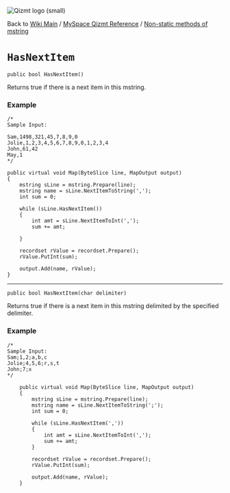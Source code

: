 <a href='Hidden comment: Image:'></a><img src='http://qizmt.googlecode.com/svn/wiki/images/Qizmt_logo_small.png' alt='Qizmt logo (small)' />

Back to <a href='Hidden comment: Link:'></a>[Wiki Main](Main.md) / [MySpace Qizmt Reference](MySpaceQizmtReference.md) / [Non-static methods of mstring](MySpaceQizmtReferenceMStringMethods.md)



# `HasNextItem` #
`public bool HasNextItem()`

Returns true if there is a next item in this mstring.

### Example ###
```
/*
Sample Input:

Sam,1498,321,45,7,8,9,0
Jolie,1,2,3,4,5,6,7,8,9,0,1,2,3,4
John,61,42
May,1
*/

public virtual void Map(ByteSlice line, MapOutput output)
{
    mstring sLine = mstring.Prepare(line);
    mstring name = sLine.NextItemToString(',');
    int sum = 0;

    while (sLine.HasNextItem())
    {
        int amt = sLine.NextItemToInt(',');
        sum += amt;

    }

    recordset rValue = recordset.Prepare();
    rValue.PutInt(sum);

    output.Add(name, rValue);
} 
```


---




`public bool HasNextItem(char delimiter)`

Returns true if there is a next item in this mstring delimited by the specified delimiter.

### Example ###
```
/*
Sample Input:
Sam;1,2;a,b,c
Jolie;4,5,6;r,s,t
John;7;x
*/

    public virtual void Map(ByteSlice line, MapOutput output)
    {
        mstring sLine = mstring.Prepare(line);
        mstring name = sLine.NextItemToString(';');
        int sum = 0;

        while (sLine.HasNextItem(','))
        {
            int amt = sLine.NextItemToInt(',');
            sum += amt;
        }

        recordset rValue = recordset.Prepare();
        rValue.PutInt(sum);

        output.Add(name, rValue);
    }

```